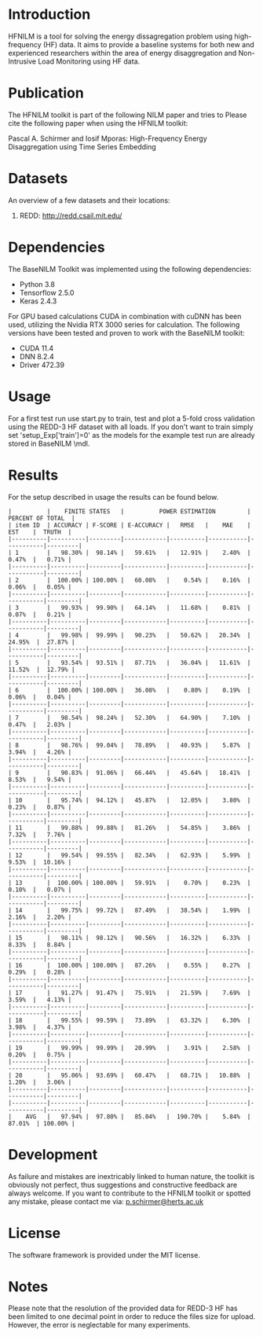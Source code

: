 # Introduction
HFNILM is a tool for solving the energy dissagregation problem using high-frequency (HF) data. 
It aims to provide a baseline systems for both new and experienced researchers within 
the area of energy disaggregation and Non-Intrusive Load Monitoring using HF data.

# Publication
The HFNILM toolkit is part of the following NILM paper and tries to Please cite the following paper when using 
the HFNILM toolkit:

Pascal A. Schirmer and Iosif Mporas: High-Frequency Energy Disaggregation using Time Series Embedding 

# Datasets
An overview of a few datasets and their locations:

1) REDD:   http://redd.csail.mit.edu/

# Dependencies
The BaseNILM Toolkit was implemented using the following dependencies:
- Python 3.8
- Tensorflow 2.5.0
- Keras 2.4.3

For GPU based calculations CUDA in combination with cuDNN has been used, utilizing the Nvidia RTX 3000 series for
calculation. The following versions have been tested and proven to work with the BaseNILM toolkit:
- CUDA 11.4
- DNN 8.2.4
- Driver 472.39

# Usage
For a first test run use start.py to train, test and plot a 
5-fold cross validation using the REDD-3 HF dataset with all loads. 
If you don't want to train simply set 'setup_Exp['train']=0' as the models 
for the example test run are already stored in BaseNILM \mdl.

# Results
For the setup described in usage the results can be found below. 

	|          |    FINITE STATES   |          POWER ESTIMATION         |   PERCENT OF TOTAL  |
	| item ID  | ACCURACY | F-SCORE | E-ACCURACY |   RMSE   |    MAE    |    EST    |  TRUTH  |
	|----------|----------|---------|------------|----------|-----------|-----------|---------|
	| 1        |   98.30% |  98.14% |   59.61%   |   12.91% |    2.40%  |    0.47%  |   0.71% |
	|----------|----------|---------|------------|----------|-----------|-----------|---------|
	| 2        |  100.00% | 100.00% |   60.08%   |    0.54% |    0.16%  |    0.06%  |   0.05% |
	|----------|----------|---------|------------|----------|-----------|-----------|---------|
	| 3        |   99.93% |  99.90% |   64.14%   |   11.68% |    0.81%  |    0.07%  |   0.21% |
	|----------|----------|---------|------------|----------|-----------|-----------|---------|
	| 4        |   99.98% |  99.99% |   90.23%   |   50.62% |   20.34%  |   24.95%  |  27.87% |
	|----------|----------|---------|------------|----------|-----------|-----------|---------|
	| 5        |   93.54% |  93.51% |   87.71%   |   36.04% |   11.61%  |   11.52%  |  12.79% |
	|----------|----------|---------|------------|----------|-----------|-----------|---------|
	| 6        |  100.00% | 100.00% |   36.08%   |    0.80% |    0.19%  |    0.06%  |   0.04% |
	|----------|----------|---------|------------|----------|-----------|-----------|---------|
	| 7        |   98.54% |  98.24% |   52.30%   |   64.90% |    7.10%  |    0.47%  |   2.03% |
	|----------|----------|---------|------------|----------|-----------|-----------|---------|
	| 8        |   98.76% |  99.04% |   78.89%   |   40.93% |    5.87%  |    3.94%  |   4.26% |
	|----------|----------|---------|------------|----------|-----------|-----------|---------|
	| 9        |   90.83% |  91.06% |   66.44%   |   45.64% |   18.41%  |    8.53%  |   9.54% |
	|----------|----------|---------|------------|----------|-----------|-----------|---------|
	| 10       |   95.74% |  94.12% |   45.87%   |   12.05% |    3.80%  |    0.23%  |   0.87% |
	|----------|----------|---------|------------|----------|-----------|-----------|---------|
	| 11       |   99.88% |  99.88% |   81.26%   |   54.85% |    3.86%  |    7.32%  |   7.76% |
	|----------|----------|---------|------------|----------|-----------|-----------|---------|
	| 12       |   99.54% |  99.55% |   82.34%   |   62.93% |    5.99%  |    9.53%  |  10.16% |
	|----------|----------|---------|------------|----------|-----------|-----------|---------|
	| 13       |  100.00% | 100.00% |   59.91%   |    0.70% |    0.23%  |    0.10%  |   0.07% |
	|----------|----------|---------|------------|----------|-----------|-----------|---------|
	| 14       |   99.75% |  99.72% |   87.49%   |   38.54% |    1.99%  |    2.16%  |   2.20% |
	|----------|----------|---------|------------|----------|-----------|-----------|---------|
	| 15       |   98.11% |  98.12% |   90.56%   |   16.32% |    6.33%  |    8.33%  |   8.84% |
	|----------|----------|---------|------------|----------|-----------|-----------|---------|
	| 16       |  100.00% | 100.00% |   87.26%   |    0.55% |    0.27%  |    0.29%  |   0.28% |
	|----------|----------|---------|------------|----------|-----------|-----------|---------|
	| 17       |   91.27% |  91.47% |   75.91%   |   21.59% |    7.69%  |    3.59%  |   4.13% |
	|----------|----------|---------|------------|----------|-----------|-----------|---------|
	| 18       |   99.55% |  99.59% |   73.89%   |   63.32% |    6.30%  |    3.98%  |   4.37% |
	|----------|----------|---------|------------|----------|-----------|-----------|---------|
	| 19       |   99.99% |  99.99% |   20.99%   |    3.91% |    2.58%  |    0.20%  |   0.75% |
	|----------|----------|---------|------------|----------|-----------|-----------|---------|
	| 20       |   95.06% |  93.69% |   60.47%   |   68.71% |   10.88%  |    1.20%  |   3.06% |
	|----------|----------|---------|------------|----------|-----------|-----------|---------|
	|----------|----------|---------|------------|----------|-----------|-----------|---------|
	|    AVG   |   97.94% |  97.80% |   85.04%   |  190.70% |    5.84%  |   87.01%  | 100.00% |

# Development
As failure and mistakes are inextricably linked to human nature, the toolkit is obviously not perfect, 
thus suggestions and constructive feedback are always welcome. If you want to contribute to the HFNILM 
toolkit or spotted any mistake, please contact me via: p.schirmer@herts.ac.uk

# License
The software framework is provided under the MIT license.

# Notes
Please note that the resolution of the provided data for REDD-3 HF has been limited to one decimal point
in order to reduce the files size for upload. However, the error is neglectable for many experiments.